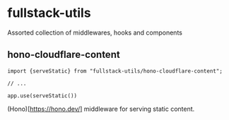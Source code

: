 # fullstack-utils
Assorted collection of middlewares, hooks and components

## hono-cloudflare-content
```
import {serveStatic} from "fullstack-utils/hono-cloudflare-content";

// ...

app.use(serveStatic())
```
(Hono)[https://hono.dev/] middleware for serving static content.
